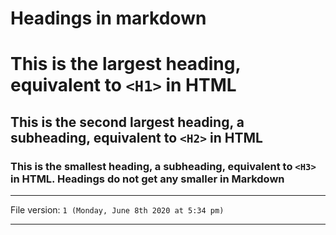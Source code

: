 # Headings in markdown

# This is the largest heading, equivalent to `<H1>` in HTML

## This is the second largest heading, a subheading, equivalent to `<H2>` in HTML

### This is the smallest heading, a subheading, equivalent to `<H3>` in HTML. Headings do not get any smaller in Markdown

***

File version: `1 (Monday, June 8th 2020 at 5:34 pm)`

***
